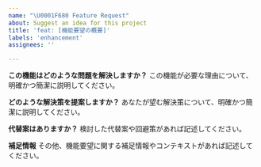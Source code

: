 ```yaml
---
name: "\U0001F680 Feature Request"
about: Suggest an idea for this project
title: 'feat: [機能要望の概要]'
labels: 'enhancement'
assignees: ''

---
```


**この機能はどのような問題を解決しますか？**
この機能が必要な理由について、明確かつ簡潔に説明してください。

**どのような解決策を提案しますか？**
あなたが望む解決策について、明確かつ簡潔に説明してください。

**代替案はありますか？**
検討した代替案や回避策があれば記述してください。

**補足情報**
その他、機能要望に関する補足情報やコンテキストがあれば記述してください。

